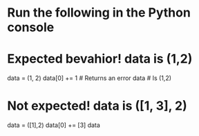 # Run the following in the Python console
# Expected bevahior! data is (1,2)
data = (1, 2)
data[0] += 1 # Returns an error
data # Is (1,2)

# Not expected! data is ([1, 3], 2)
data = ([1],2)
data[0] += [3]
data 
